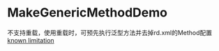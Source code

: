 # MakeGenericMethodDemo #

不支持重载，使用重载时，可预先执行泛型方法并去掉rd.xml的Method配置
[known limitation](https://github.com/dotnet/corert/pull/4775#issuecomment-338732277)